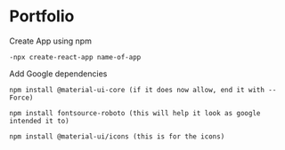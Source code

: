 # Portfolio
Create App using npm
```
-npx create-react-app name-of-app

```
Add Google dependencies
```
npm install @material-ui-core (if it does now allow, end it with --Force)

npm install fontsource-roboto (this will help it look as google intended it to)

npm install @material-ui/icons (this is for the icons)
```